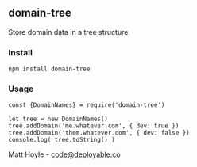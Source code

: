 ## domain-tree

Store domain data in a tree structure

### Install

    npm install domain-tree

### Usage

    const {DomainNames} = require('domain-tree')

    let tree = new DomainNames()
    tree.addDomain('me.whatever.com', { dev: true })
    tree.addDomain('them.whatever.com', { dev: false })
    console.log( tree.toString() )

Matt Hoyle - code@deployable.co

